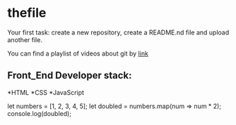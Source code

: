 # thefile
Your first task: create a new repository, create a README.nd file and upload another file.

You can find a playlist of videos about git by [link](https://www.youtube.com/watch?v=25JUEkGBRrs)

## Front_End Developer stack:
*HTML
﻿﻿*CSS
﻿﻿*JavaScript

let numbers = [1, 2, 3, 4, 5];
let doubled = numbers.map(num => num * 2);
console.log(doubled);
